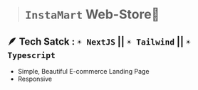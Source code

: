 ># `InstaMart` Web-Store🛒


## 🪶 Tech Satck : `☀ NextJS` || `☀ Tailwind` ||   `☀ Typescript`

- Simple, Beautiful E-commerce Landing Page
- Responsive
